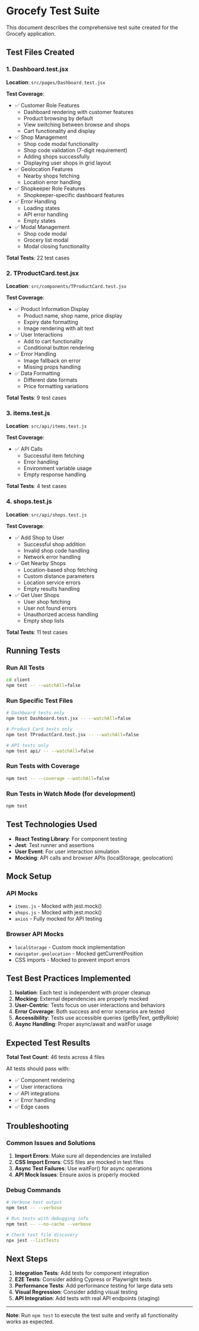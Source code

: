 # Grocefy Test Suite

This document describes the comprehensive test suite created for the Grocefy application.

## Test Files Created

### 1. Dashboard.test.jsx
**Location**: `src/pages/Dashboard.test.jsx`

**Test Coverage**:
- ✅ Customer Role Features
  - Dashboard rendering with customer features
  - Product browsing by default
  - View switching between browse and shops
  - Cart functionality and display
- ✅ Shop Management
  - Shop code modal functionality
  - Shop code validation (7-digit requirement)
  - Adding shops successfully
  - Displaying user shops in grid layout
- ✅ Geolocation Features
  - Nearby shops fetching
  - Location error handling
- ✅ Shopkeeper Role Features
  - Shopkeeper-specific dashboard features
- ✅ Error Handling
  - Loading states
  - API error handling
  - Empty states
- ✅ Modal Management
  - Shop code modal
  - Grocery list modal
  - Modal closing functionality

**Total Tests**: 22 test cases

### 2. TProductCard.test.jsx
**Location**: `src/components/TProductCard.test.jsx`

**Test Coverage**:
- ✅ Product Information Display
  - Product name, shop name, price display
  - Expiry date formatting
  - Image rendering with alt text
- ✅ User Interactions
  - Add to cart functionality
  - Conditional button rendering
- ✅ Error Handling
  - Image fallback on error
  - Missing props handling
- ✅ Data Formatting
  - Different date formats
  - Price formatting variations

**Total Tests**: 9 test cases

### 3. items.test.js
**Location**: `src/api/items.test.js`

**Test Coverage**:
- ✅ API Calls
  - Successful item fetching
  - Error handling
  - Environment variable usage
  - Empty response handling

**Total Tests**: 4 test cases

### 4. shops.test.js
**Location**: `src/api/shops.test.js`

**Test Coverage**:
- ✅ Add Shop to User
  - Successful shop addition
  - Invalid shop code handling
  - Network error handling
- ✅ Get Nearby Shops
  - Location-based shop fetching
  - Custom distance parameters
  - Location service errors
  - Empty results handling
- ✅ Get User Shops
  - User shop fetching
  - User not found errors
  - Unauthorized access handling
  - Empty shop lists

**Total Tests**: 11 test cases

## Running Tests

### Run All Tests
```bash
cd client
npm test -- --watchAll=false
```

### Run Specific Test Files
```bash
# Dashboard tests only
npm test Dashboard.test.jsx -- --watchAll=false

# Product Card tests only
npm test TProductCard.test.jsx -- --watchAll=false

# API tests only
npm test api/ -- --watchAll=false
```

### Run Tests with Coverage
```bash
npm test -- --coverage --watchAll=false
```

### Run Tests in Watch Mode (for development)
```bash
npm test
```

## Test Technologies Used

- **React Testing Library**: For component testing
- **Jest**: Test runner and assertions
- **User Event**: For user interaction simulation
- **Mocking**: API calls and browser APIs (localStorage, geolocation)

## Mock Setup

### API Mocks
- `items.js` - Mocked with jest.mock()
- `shops.js` - Mocked with jest.mock()
- `axios` - Fully mocked for API testing

### Browser API Mocks
- `localStorage` - Custom mock implementation
- `navigator.geolocation` - Mocked getCurrentPosition
- CSS imports - Mocked to prevent import errors

## Test Best Practices Implemented

1. **Isolation**: Each test is independent with proper cleanup
2. **Mocking**: External dependencies are properly mocked
3. **User-Centric**: Tests focus on user interactions and behaviors
4. **Error Coverage**: Both success and error scenarios are tested
5. **Accessibility**: Tests use accessible queries (getByText, getByRole)
6. **Async Handling**: Proper async/await and waitFor usage

## Expected Test Results

**Total Test Count**: 46 tests across 4 files

All tests should pass with:
- ✅ Component rendering
- ✅ User interactions
- ✅ API integrations
- ✅ Error handling
- ✅ Edge cases

## Troubleshooting

### Common Issues and Solutions

1. **Import Errors**: Make sure all dependencies are installed
2. **CSS Import Errors**: CSS files are mocked in test files
3. **Async Test Failures**: Use waitFor() for async operations
4. **API Mock Issues**: Ensure axios is properly mocked

### Debug Commands
```bash
# Verbose test output
npm test -- --verbose

# Run tests with debugging info
npm test -- --no-cache --verbose

# Check test file discovery
npx jest --listTests
```

## Next Steps

1. **Integration Tests**: Add tests for component integration
2. **E2E Tests**: Consider adding Cypress or Playwright tests
3. **Performance Tests**: Add performance testing for large data sets
4. **Visual Regression**: Consider adding visual testing
5. **API Integration**: Add tests with real API endpoints (staging)

---

**Note**: Run `npm test` to execute the test suite and verify all functionality works as expected.
